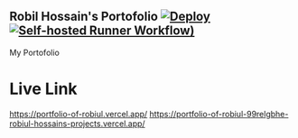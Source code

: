 ## Robil Hossain's Portofolio [![Deploy](https://github.com/coder7475/robiul-hossain-portfolio/actions/workflows/deploy.yml/badge.svg)](https://github.com/coder7475/robiul-hossain-portfolio/actions/workflows/deploy.yml) [![Self-hosted Runner Workflow](https://github.com/coder7475/robiul-hossain-portfolio/actions/workflows/self-hosted.yml/badge.svg))](https://github.com/coder7475/robiul-hossain-portfolio/actions/workflows/self-hosted.yml)

My Portofolio

# Live Link

https://portfolio-of-robiul.vercel.app/
https://portfolio-of-robiul-99relgbhe-robiul-hossains-projects.vercel.app/
